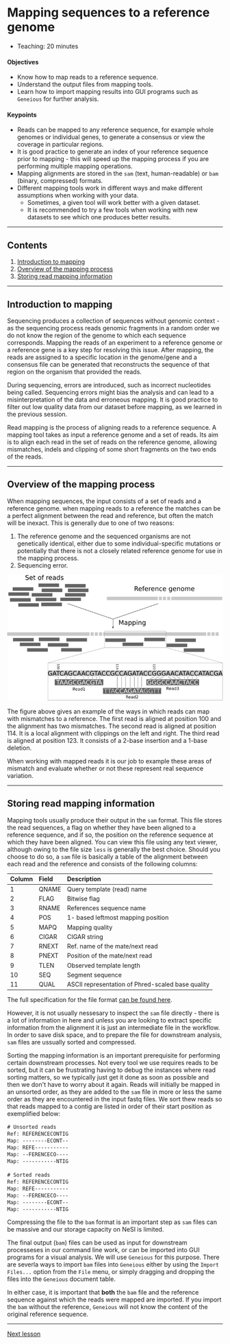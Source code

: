 # Mapping sequences to a reference genome

* Teaching: 20 minutes

#### Objectives

* Know how to map reads to a reference sequence.
* Understand the output files from mapping tools.
* Learn how to import mapping results into GUI programs such as `Geneious` for further analysis.

#### Keypoints

* Reads can be mapped to any reference sequence, for example whole genomes or individual genes, to generate a consensus or view the coverage in particular regions.
* It is good practice to generate an index of your reference sequence prior to mapping - this will speed up the mapping process if you are performing multiple mapping operations.
* Mapping alignments are stored in the `sam` (text, human-readable) or `bam` (binary, compressed) formats.
* Different mapping tools work in different ways and make different assumptions when working with your data.
  * Sometimes, a given tool will work better with a given dataset.
  * It is recommended to try a few tools when working with new datasets to see which one produces better results.

---

## Contents

1. [Introduction to mapping](#introduction-to-mapping)
1. [Overview of the mapping process](#overview-of-the-mapping-process)
1. [Storing read mapping information](#storing-read-mapping-information)
---

## Introduction to mapping

Sequencing produces a collection of sequences without genomic context - as the sequencing process reads genomic fragments in a random order we do not know the region of the genome to which each sequence corresponds. Mapping the reads of an experiment to a reference genome or a reference gene is a key step for resolving this issue. After mapping, the reads are assigned to a specific location in the genome/gene and a consensus file can be generated that reconstructs the sequence of that region on the organism that provided the reads.

During sequencing, errors are introduced, such as incorrect nucleotides being called. Sequencing errors might bias the analysis and can lead to a misinterpretation of the data and erroneous mapping. It is good practice to filter out low quality data from our dataset before mapping, as we learned in the previous session.

Read mapping is the process of aligning reads to a reference sequence. A mapping tool takes as input a reference genome and a set of reads. Its aim is to align each read in the set of reads on the reference genome, allowing mismatches, indels and clipping of some short fragments on the two ends of the reads.

---

## Overview of the mapping process

When mapping sequences, the input consists of a set of reads and a reference genome. when mapping reads to a reference the matches can be a perfect alignment between the read and reference, but often the match will be inexact. This is generally due to one of two reasons:

1. The reference genome and the sequenced organisms are not genetically identical, either due to some individual-specific mutations or potentially that there is not a closely related reference genome for use in the mapping process.
1. Sequencing error.

![Mapping overview](../img/03_mapping.png)

The figure above gives an example of the ways in which reads can map with mismatches to a reference. The first read is aligned at position 100 and the alignment has two mismatches. The second read is aligned at position 114. It is a local alignment with clippings on the left and right. The third read is aligned at position 123. It consists of a 2-base insertion and a 1-base deletion.

When working with mapped reads it is our job to example these areas of mismatch and evaluate whether or not these represent real sequence variation.

---

## Storing read mapping information

Mapping tools usually produce their output in the `sam` format. This file stores the read sequences, a flag on whether they have been aligned to a reference sequence, and if so, the position on the reference sequence at which they have been aligned. You can view this file using any text viewer, although owing to the file size `less` is generally the best choice. Should you choose to do so, a `sam` file is basically a table of the alignment between each read and the reference and consists of the following columns:

|Column|Field|Description|
|:---|:---|:---|
|1|QNAME|Query template (read) name|
|2|FLAG|Bitwise flag|
|3|RNAME|References sequence name|
|4|POS|1- based leftmost mapping position|
|5|MAPQ|Mapping quality|
|6|CIGAR|CIGAR string|
|7|RNEXT|Ref. name of the mate/next read|
|8|PNEXT|Position of the mate/next read|
|9|TLEN|Observed template length|
|10|SEQ|Segment sequence|
|11|QUAL|ASCII representation of Phred-scaled base quality|

The full specification for the file format [can be found here](https://samtools.github.io/hts-specs/SAMv1.pdf).

However, it is not usually nessesary to inspect the `sam` file directly - there is a lot of information in here and unless you are looking to extract specific information from the alignment it is just an intermediate file in the workflow. In order to save disk space, and to prepare the file for downstream analysis, `sam` files are ussually sorted and compressed.

Sorting the mapping information is an important prerequisite for performing certain downstream processes. Not every tool we use requires reads to be sorted, but it can be frustrating having to debug the instances where read sorting matters, so we typically just get it done as soon as possible and then we don't have to worry about it again. Reads will initially be mapped in an unsorted order, as they are added to the `sam` file in more or less the same order as they are encountered in the input fastq files. We sort thew reads so that reads mapped to a contig are listed in order of their start position as exemplified below:

```
# Unsorted reads
Ref: REFERENCECONTIG
Map: --------ECONT--
Map: REFE-----------
Map: --FERENCECO----
Map: -----------NTIG

# Sorted reads
Ref: REFERENCECONTIG
Map: REFE-----------
Map: --FERENCECO----
Map: --------ECONT--
Map: -----------NTIG
```

Compressing the file to the `bam` format is an important step as `sam` files can be massive and our storage capacity on NeSI is limited.

The final output (`bam`) files can be used as input for downstream processeses in our command line work, or can be imported into GUI programs for a visual analysis. We will use `Geneious` for this purpose. There are severla ways to import `bam` files into `Geneious` either by using the `Import Files...` option from the `File` menu, or simply dragging and dropping the files into the `Geneious` document table.

In either case, it is important that **both** the `bam` file and the reference sequence against which the reads were mapped are imported. If you import the `bam` without the reference, `Geneious` will not know the content of the original reference sequence.

---

[Next lesson](02-illlumina-mapping.md)
